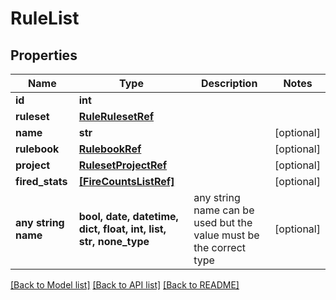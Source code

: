 # RuleList


## Properties
Name | Type | Description | Notes
------------ | ------------- | ------------- | -------------
**id** | **int** |  |
**ruleset** | [**RuleRulesetRef**](RuleRulesetRef.md) |  |
**name** | **str** |  | [optional]
**rulebook** | [**RulebookRef**](RulebookRef.md) |  | [optional]
**project** | [**RulesetProjectRef**](RulesetProjectRef.md) |  | [optional]
**fired_stats** | [**[FireCountsListRef]**](FireCountsListRef.md) |  | [optional]
**any string name** | **bool, date, datetime, dict, float, int, list, str, none_type** | any string name can be used but the value must be the correct type | [optional]

[[Back to Model list]](../README.md#documentation-for-models) [[Back to API list]](../README.md#documentation-for-api-endpoints) [[Back to README]](../README.md)
